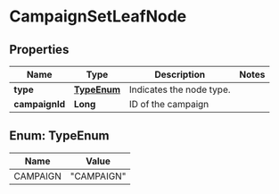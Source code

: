 

# CampaignSetLeafNode

## Properties

Name | Type | Description | Notes
------------ | ------------- | ------------- | -------------
**type** | [**TypeEnum**](#TypeEnum) | Indicates the node type. | 
**campaignId** | **Long** | ID of the campaign | 



## Enum: TypeEnum

Name | Value
---- | -----
CAMPAIGN | &quot;CAMPAIGN&quot;




